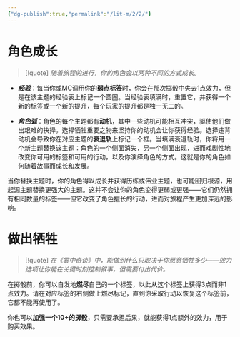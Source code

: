 ```yaml
---
{"dg-publish":true,"permalink":"/lit-m/2/2/"}
---
```


# 角色成长

>[!quote]
>*随着旅程的进行，你的角色会以两种不同的方式成长。*

- ***经验***：每当你或MC调用你的**弱点标签**时，你会在那次掷骰中失去1点效力，但是在该主题的经验表上标记一个圆圈。当经验表填满时，重置它，并获得一个新的标签或一个新的提升，每个玩家的提升都是独一无二的。

- ***角色弧***：角色的每个主题都有**动机**，其中一些动机可能相互冲突，驱使他们做出艰难的抉择。选择牺牲重要之物来坚持你的动机会让你获得经验。选择违背动机会导致你在对应主题的**衰退轨**上标记一个框。当填满衰退轨时，你将用一个新主题替换该主题：角色的一个侧面消失，另一个侧面出现，进而戏剧性地改变你可用的标签和可用的行动，以及你演绎角色的方式。这就是你的角色如何随着故事而成长和发展。

当你替换主题时，你的角色得以成长并获得历练或伟业主题，也可能回归根源，用起源主题替换更强大的主题。这并不会让你的角色变得更弱或更强——它们仍然拥有相同数量的标签——但它改变了角色擅长的行动，进而对旅程产生更加深远的影响。

# 做出牺牲

>[!quote]
>*在《雾中奇谈》中，能做到什么只取决于你愿意牺牲多少——效力选项让你能在关键时刻控制叙事，但需要付出代价。*

在掷骰前，你可以自发地**燃尽**自己的一个标签，以此从这个标签上获得3点而非1点效力。请在对应标签的右侧做上燃尽标记，直到你采取行动以恢复这个标签前，它都不能再使用了。

你也可以**加强一个10+的掷骰**，只需要承担后果，就能获得1点额外的效力，用于购买效果。